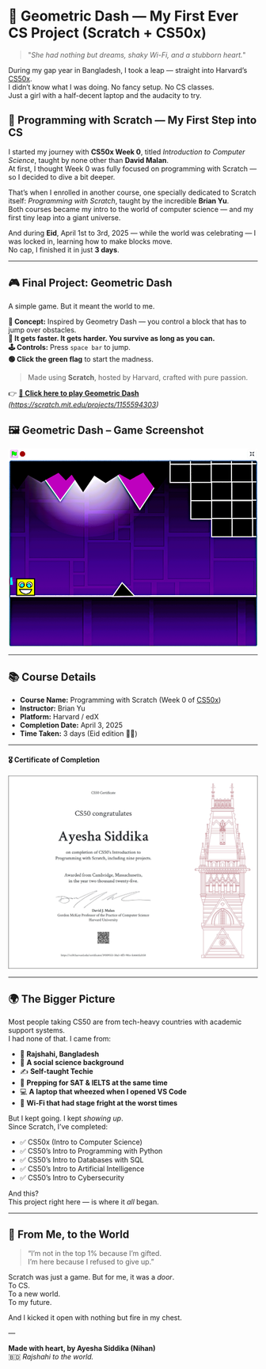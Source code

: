 # 🌸 Geometric Dash — My First Ever CS Project (Scratch + CS50x)

> "*She had nothing but dreams, shaky Wi-Fi, and a stubborn heart.*"

During my gap year in Bangladesh, I took a leap — straight into Harvard’s [CS50x](https://cs50.harvard.edu/x/).  
I didn’t know what I was doing. No fancy setup. No CS classes.  
Just a girl with a half-decent laptop and the audacity to try.

## 💫 Programming with Scratch — My First Step into CS

I started my journey with **CS50x Week 0**, titled *Introduction to Computer Science*, taught by none other than **David Malan**.  
At first, I thought Week 0 was fully focused on programming with Scratch — so I decided to dive a bit deeper.

That’s when I enrolled in another course, one specially dedicated to Scratch itself: *Programming with Scratch*, taught by the incredible **Brian Yu**.  
Both courses became my intro to the world of computer science — and my first tiny leap into a giant universe.

And during **Eid**, April 1st to 3rd, 2025 — while the world was celebrating — I was locked in, learning how to make blocks move.  
No cap, I finished it in just **3 days**.

---

## 🎮 Final Project: Geometric Dash

A simple game. But it meant the world to me.

**🧠 Concept:** Inspired by Geometry Dash — you control a block that has to jump over obstacles.  
**🔁 It gets faster. It gets harder. You survive as long as you can.**  
**🕹️ Controls:** Press `space bar` to jump.  
**🟢 Click the green flag** to start the madness.

> Made using **Scratch**, hosted by Harvard, crafted with pure passion.

👉 **[🔗 Click here to play Geometric Dash](#)**  
_(https://scratch.mit.edu/projects/1155594303)_

## 🖼️ Geometric Dash – Game Screenshot

![Geometric Dash Screenshot](https://github.com/Ayesha-Siddika-Nihan/Scratch-Project---Harvard-CS50/raw/main/Geometric%20Dash(Scratch).png)


---

## 📚 Course Details

- **Course Name:** Programming with Scratch (Week 0 of [CS50x](https://cs50.harvard.edu/x/))  
- **Instructor:** Brian Yu  
- **Platform:** Harvard / edX  
- **Completion Date:** April 3, 2025  
- **Time Taken:** 3 days (Eid edition 🕌✨)

---

#### 🎖️ Certificate of Completion

![CS50 Scratch Certificate](https://github.com/Ayesha-Siddika-Nihan/Scratch-Project---Harvard-CS50/raw/main/CS50%20-%20programming%20with%20Scratch%20-%20Certificate.jpeg)

---

## 🌍 The Bigger Picture

Most people taking CS50 are from tech-heavy countries with academic support systems.  
I had none of that. I came from:

- 🏡 **Rajshahi, Bangladesh**  
- 📖 **A social science background**  
- ✍️ **Self-taught Techie**  
- 🎯 **Prepping for SAT & IELTS at the same time**  
- 💻 **A laptop that wheezed when I opened VS Code**  
- 📡 **Wi-Fi that had stage fright at the worst times**

But I kept going. I kept *showing up*.  
Since Scratch, I’ve completed:

- ✅ CS50x (Intro to Computer Science)  
- ✅ CS50’s Intro to Programming with Python  
- ✅ CS50’s Intro to Databases with SQL  
- ✅ CS50’s Intro to Artificial Intelligence  
- ✅ CS50’s Intro to Cybersecurity  

And this?  
This project right here — is where it *all* began.

---

## 💙 From Me, to the World

> “I’m not in the top 1% because I’m gifted.  
> I’m here because I refused to give up.”

Scratch was just a game. But for me, it was a *door*.  
To CS.  
To a new world.  
To my future.

And I kicked it open with nothing but fire in my chest.

—

**Made with heart, by Ayesha Siddika (Nihan)**  
🇧🇩 *Rajshahi to the world.*
